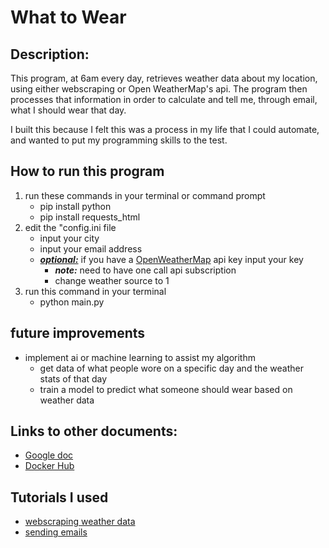 # What to Wear

## Description:
This program, at 6am every day, retrieves weather data about my location, using either webscraping or Open WeatherMap's api. The program then processes that information in order to calculate and tell me, through email, what I should wear that day.

I built this because I felt this was a process in my life that I could automate, and wanted to put my programming skills to the test.

## How to run this program
1. run these commands in your terminal or command prompt
    - pip install python
    - pip install requests_html
2. edit the "config.ini file
    - input your city
    - input your email address 
    - <u>***optional:***</u> if you have a [OpenWeatherMap](https://openweathermap.org/) api key input your key
        - ***note:*** need to have one call api subscription
        - change weather source to 1
3. run this command in your terminal 
    - python main.py
    
## future improvements
- implement ai or machine learning to assist my algorithm
    - get data of what people wore on a specific day and the weather stats of that day
    - train a model to predict what someone should wear based on weather data

## Links to other documents:
- [Google doc](https://docs.google.com/document/d/1FkmB037FntJbgY8V3NB2TJgsuS_zxG-1/edit)
- [Docker Hub](https://hub.docker.com/repository/docker/al964440/whattowear/general)

## Tutorials I used
- [webscraping weather data](https://youtu.be/cta1yCb3vA8) 
- [sending emails](https://youtu.be/B1IsCbXp0uE)
